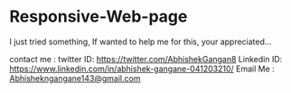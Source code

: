# Responsive-Web-page

I just tried something,  If wanted to help me for this, your appreciated...

contact me :
twitter ID: https://twitter.com/AbhishekGangan8 
Linkedin ID: https://www.linkedin.com/in/abhishek-gangane-041203210/
Email Me : Abhishekngangane143@gmail.com
